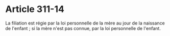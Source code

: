 # Article 311-14

La filiation est régie par la loi personnelle de la mère au jour de la naissance de l'enfant ; si la mère n'est pas connue, par la loi personnelle de l'enfant.